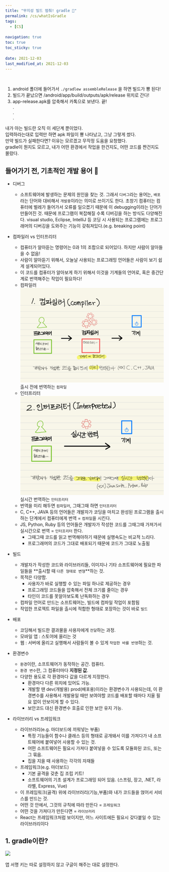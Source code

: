 ```yaml
---
title: "무지성 빌드 멈춰! gradle 🚨"
permalink: /cs/whatIsGradle
tags:
  - [CS]

navigation: true
toc: true
toc_sticky: true

date: 2021-12-03
last_modified_at: 2021-12-03
---
```


![]()

1. android 폴더에 들어가서 `./gradlew assembleRelease` 을 하면 빌드가 뿅 된다!<br/>
2. 빌드가 끝났으면 /android/app/build/outputs/apk/release 위치로 간다!<br/>
3. app-release.apk를 압축해서 카톡으로 보낸다. 끝!<br/>
.<br/>
.<br/>
.<br/>

내가 아는 빌드란 오직 이 세단계 뿐이었다. <br/>
입력하라는대로 입력만 하면 apk 파일이 뿅 나타났고, 그냥 그렇게 썼다.<br/>
만약 빌드가 실패한다면? 이유는 모르겠고 무작정 도움을 요청했다.<br/>
gradle이 뭔지도 모르고, 내가 어떤 환경에서 작업을 한건지도, 어떤 코드를 짠건지도 몰랐다.<br/>

## 들어가기 전, 기초적인 개발 용어 🚧

- 디버그
  - 소프트웨어에 발생하는 문제의 원인을 찾는 것.
  그래서 `디버그`라는 용어는, `배포`라는 단어와 대비해서 `개발중`이라는 의미로 쓰이기도 한다. 초창기 컴퓨터는 컴퓨터에 벌레가 들어가서 오류를 일으켰기 때문에 이 debugging이라는 단어가 만들어진 것. 때문에 프로그램이 복잡해질 수록 디버깅을 하는 방식도 다양해진다.
  visual studio, Eclipse, IntelliJ 등 코딩 시 사용되는 프로그램에는 프로그래머의 디버깅을 도와주는 기능이 갖춰져있다.(e.g. breaking point)

- 컴파일러 vs 인터프리터
  - 컴퓨터가 알아듣는 명령어는 0과 1의 조합으로 되어있다. 하지만 사람이 알아들을 수 없음!
  - 사람이 알아듣기 위해서, 오늘날 사용되는 프로그래밍 언어들은 사람이 보기 쉽게 설계되어있다.
  - 이 코드를 컴퓨터가 알아보게 하기 위해서 이것을 기계들의 언어로, 혹은 중간단계로 번역해주는 작업이 필요하다!
  - 컴파일러<br/>
  <img src="/assets/images/developers-word-compiler.jpeg" /><br/>
  출시 전에 번역하는 `컴파일`
  - 인터프리터<br/>
  <img src="/assets/images/developers-word-interpreted.jpeg" /><br/>
  실시간 번역하는 `인터프리터`
  - 번역을 미리 해두면 `컴파일러`, 그때그때 하면 `인터프리터`
  - C, C++, JAVA 등의 언어들은 개발자가 코딩을 마치고 완성된 프로그램을 출시하는 단계에서 컴퓨터에게 번역 = `컴파일`을 시킨다.
  - JS, Python, Ruby 등의 언어들은 개발자가 작성한 코드를 그때그때 가져가서 실시간으로 번역 = `인터프리터` 한다.
    - 그때그때 코드를 읽고 번역해야하기 때문에 실행속도는 비교적 느리다.
    - 프로그래머의 코드가 그대로 배포되기 때문에 코드가 그대로 노출됨
- 빌드
  - 개발자가 작성한 코드와 라이브러리들, 이미지나 기타 소프트웨어에 필요한 파일들을 **출시할 때 `다른 형태로 변형`**하는 것.
  - 목적은 다양함.
    - 사용자가 바로 실행할 수 있는 파일 하나로 제공하는 경우
    - 프로그래밍 코드들을 압축해서 전체 크기를 줄이는 경우
    - 타인이 코드를 못알아보도록 난독화하는 경우
  - 컴파일 언어로 만드는 소프트웨어는, 빌드에 컴파일 작업이 포함됨
  - 작업한 프로젝트 파일을 출시에 적합한 형태로 포장하는 것이 바로 `빌드`
- 배포
  - 코딩해서 빌드한 결과물을 사용자에게 `전달`하는 과정.
  - 모바일 앱 : 스토어에 올리는 것
  - 웹 : 서버에 올리고 실행해서 사람들이 볼 수 있게 `작업한 바를 반영`하는 것.
- 환경변수
  - `환경`이란, 소프트웨어가 동작하는 공간. 컴퓨터.
  - `환경 변수`란, 그 컴퓨터마다 **지정된 값**.
  - 다양한 용도로 각 환경마다 값을 다르게 지정한다.
    - 환경마다 다른 위치에 있어도 가능.
    - 개발할 땐 dev(개발용) prod(배포용)이라는 환경변수가 사용되는데, 이 환경변수를 사용해서 개발용일 때만 보여야할 코드를 배포할 때마다 지울 필요 없이 안보이게 할 수 있다.
    - 보안코드 대신 환경변수 호출로 인한 보안 유지 가능.

- 라이브러리 vs 프레임워크
  - 라이브러리(e.g. 마더보드에 끼워넣는 부품)
    - 특정 기능들이 함수나 클래스 등의 형태로 공개돼서 이를 가져다가 내 소프트웨어에 붙여넣어 사용할 수 있는 것.
    - 어떤 소프트웨어든 필요시 가져다 붙여넣을 수 있도록 모듈화된 코드, 또는 그 묶음.
    - 집을 지을 때 사용하는 각각의 자재들
  - 프레임워크(e.g. 마더보드)
    - 기본 골격을 갖춘 집 조립 키트!
    - 소프트웨어의 기초 설계가 프로그래밍 되어 있음.
    (스프링, 장고, .NET, 라라벨, Express, Vue)
  - 이 프레임워크(골격) 위에 라이브러리(기능,부품)와 내가 코드들을 얹어서 서비스를 만드는 것.
  - 어떤 것 안에서, 그것의 규칙에 따라 만든다 = `프레임워크`
  - 어떤 것을 가져다가 만든다면 = `라이브러리`
  - React는 프레임워크처럼 보이지만, 어느 사이트에든 필요시 갖다붙일 수 있는 라이브러리이다



## 1. gradle이란?

<img src="/assets/images/A2-app-release-start.png" /><br/>

앱 서명 키는 따로 설정하지 않고 구글이 해주는 대로 설정한다.